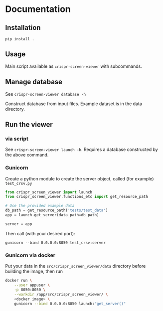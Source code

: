 # Documentation

## Installation
`pip install .`

## Usage
Main script available as `crispr-screen-viewer` with subcommands.

## Manage database
See `crispr-screen-viewer database -h`

Construct database from input files. Example dataset is in the data directory.

## Run the viewer
### via script
See `crispr-screen-viewer launch -h`. Requires a database constructed by the above command.

### Gunicorn
Create a python module to create the server object, called (for example) `test_crsv.py`
```python
from crispr_screen_viewer import launch
from crispr_screen_viewer.functions_etc import get_resource_path

# Use the provided example data
db_path = get_resource_path('tests/test_data')
app = launch.get_server(data_path=db_path)

server = app
```

Then call (with your desired port):
```shell
gunicorn --bind 0.0.0.0:8050 test_crsv:server
```

### Gunicorn via docker
Put your data in the `src/crispr_screen_viewer/data` directory before building the image, then run 
```sh
docker run \
	--user appuser \
	-p 8050:8050 \
	--workdir /app/src/crispr_screen_viewer/ \
	<docker image> \
	gunicorn --bind 0.0.0.0:8050 launch:"get_server()"
```